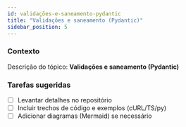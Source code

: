 ```yaml
---
id: validações-e-saneamento-pydantic
title: "Validações e saneamento (Pydantic)"
sidebar_position: 5
---
```


<!-- Conteúdo inicial (stub). Preencha com detalhes do projeto. -->

### Contexto
Descrição do tópico: **Validações e saneamento (Pydantic)**

### Tarefas sugeridas
- [ ] Levantar detalhes no repositório
- [ ] Incluir trechos de código e exemplos (cURL/TS/py)
- [ ] Adicionar diagramas (Mermaid) se necessário